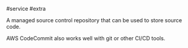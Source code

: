 #service #extra 

A managed source control repository that can be used to store source code.

AWS CodeCommit also works well with git or other CI/CD tools.